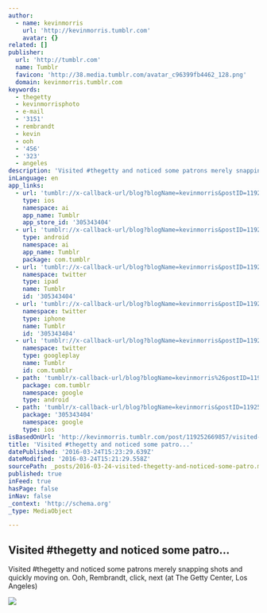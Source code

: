 ```yaml
---
author:
  - name: kevinmorris
    url: 'http://kevinmorris.tumblr.com'
    avatar: {}
related: []
publisher:
  url: 'http://tumblr.com'
  name: Tumblr
  favicon: 'http://38.media.tumblr.com/avatar_c96399fb4462_128.png'
  domain: kevinmorris.tumblr.com
keywords:
  - thegetty
  - kevinmorrisphoto
  - e-mail
  - '3151'
  - rembrandt
  - kevin
  - ooh
  - '456'
  - '323'
  - angeles
description: 'Visited #thegetty and noticed some patrons merely snapping shots and quickly moving on. Ooh, Rembrandt, click, next (at The Getty Center, Los Angeles)'
inLanguage: en
app_links:
  - url: 'tumblr://x-callback-url/blog?blogName=kevinmorris&postID=119252669857'
    type: ios
    namespace: ai
    app_name: Tumblr
    app_store_id: '305343404'
  - url: 'tumblr://x-callback-url/blog?blogName=kevinmorris&postID=119252669857'
    type: android
    namespace: ai
    app_name: Tumblr
    package: com.tumblr
  - url: 'tumblr://x-callback-url/blog?blogName=kevinmorris&postID=119252669857&referrer=twitter-cards'
    namespace: twitter
    type: ipad
    name: Tumblr
    id: '305343404'
  - url: 'tumblr://x-callback-url/blog?blogName=kevinmorris&postID=119252669857&referrer=twitter-cards'
    namespace: twitter
    type: iphone
    name: Tumblr
    id: '305343404'
  - url: 'tumblr://x-callback-url/blog?blogName=kevinmorris&postID=119252669857&referrer=twitter-cards'
    namespace: twitter
    type: googleplay
    name: Tumblr
    id: com.tumblr
  - path: 'tumblr/x-callback-url/blog?blogName=kevinmorris%26postID=119252669857'
    package: com.tumblr
    namespace: google
    type: android
  - path: 'tumblr/x-callback-url/blog?blogName=kevinmorris&postID=119252669857'
    package: '305343404'
    namespace: google
    type: ios
isBasedOnUrl: 'http://kevinmorris.tumblr.com/post/119252669857/visited-thegetty-and-noticed-some-patrons-merely?is_related_post=1'
title: 'Visited #thegetty and noticed some patro...'
datePublished: '2016-03-24T15:23:29.639Z'
dateModified: '2016-03-24T15:21:29.558Z'
sourcePath: _posts/2016-03-24-visited-thegetty-and-noticed-some-patro.md
published: true
inFeed: true
hasPage: false
inNav: false
_context: 'http://schema.org'
_type: MediaObject

---
```

<article style=""><h1>Visited #thegetty and noticed some patro...</h1><p>Visited #thegetty and noticed some patrons merely snapping shots and quickly moving on. Ooh, Rembrandt, click, next (at The Getty Center, Los Angeles)</p><img src="http://40.media.tumblr.com/dc982be9200c8109ba5e0afa132a4bf0/tumblr_noj2apmfE11rgpajio1_1280.jpg" /></article>
